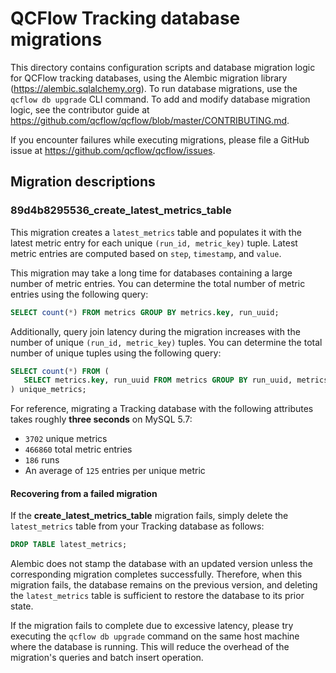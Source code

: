 # QCFlow Tracking database migrations

This directory contains configuration scripts and database migration logic for QCFlow tracking
databases, using the Alembic migration library (https://alembic.sqlalchemy.org). To run database
migrations, use the `qcflow db upgrade` CLI command. To add and modify database migration logic,
see the contributor guide at https://github.com/qcflow/qcflow/blob/master/CONTRIBUTING.md.

If you encounter failures while executing migrations, please file a GitHub issue at
https://github.com/qcflow/qcflow/issues.

## Migration descriptions

### 89d4b8295536_create_latest_metrics_table

This migration creates a `latest_metrics` table and populates it with the latest metric entry for
each unique `(run_id, metric_key)` tuple. Latest metric entries are computed based on `step`,
`timestamp`, and `value`.

This migration may take a long time for databases containing a large number of metric entries. You
can determine the total number of metric entries using the following query:

```sql
SELECT count(*) FROM metrics GROUP BY metrics.key, run_uuid;
```

Additionally, query join latency during the migration increases with the number of unique
`(run_id, metric_key)` tuples. You can determine the total number of unique tuples using
the following query:

```sql
SELECT count(*) FROM (
   SELECT metrics.key, run_uuid FROM metrics GROUP BY run_uuid, metrics.key
) unique_metrics;
```

For reference, migrating a Tracking database with the following attributes takes roughly
**three seconds** on MySQL 5.7:

- `3702` unique metrics
- `466860` total metric entries
- `186` runs
- An average of `125` entries per unique metric

#### Recovering from a failed migration

If the **create_latest_metrics_table** migration fails, simply delete the `latest_metrics`
table from your Tracking database as follows:

```sql
DROP TABLE latest_metrics;
```

Alembic does not stamp the database with an updated version unless the corresponding migration
completes successfully. Therefore, when this migration fails, the database remains on the
previous version, and deleting the `latest_metrics` table is sufficient to restore the database
to its prior state.

If the migration fails to complete due to excessive latency, please try executing the
`qcflow db upgrade` command on the same host machine where the database is running. This will
reduce the overhead of the migration's queries and batch insert operation.
